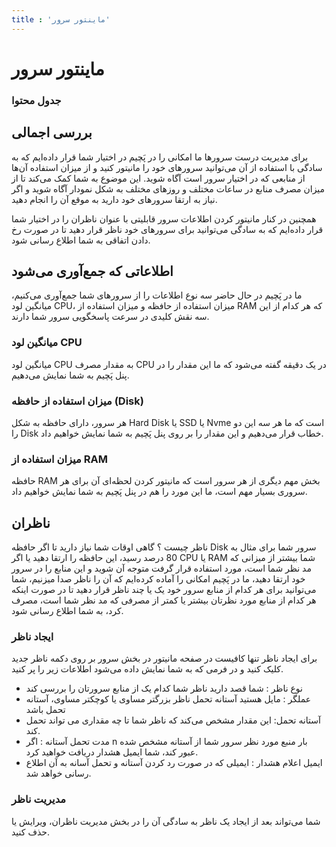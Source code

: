 ```yaml
---
title : 'ماینتور سرور'
---
```


# ماینتور سرور

### جدول محتوا

## بررسی اجمالی

برای مدیریت درست سرورها ما امکانی را در پَچیم در اختیار شما قرار داده‌ایم که به سادگی با استفاده از آن می‌توانید سرورهای خود را مانیتور کنید و از میزان استفاده آن‌ها از منابعی که در اختیار سرور است آگاه شوید. این موضوع به شما کمک می‌کند تا از میزان مصرف منابع در ساعات مختلف و روزهای مختلف به شکل نمودار آگاه شوید و اگر نیاز به ارتقا سرورهای خود دارید به موقع آن را انجام دهید.

همچنین در کنار مانیتور کردن اطلاعات سرور قابلیتی با عنوان ناظران را در اختیار شما قرار داده‌ایم که به سادگی می‌توانید برای سرورهای خود ناظر قرار دهید تا در صورت رخ دادن اتفاقی به شما اطلاع رسانی شود.

## اطلاعاتی که جمع‌آوری می‌شود

ما در پَچیم در حال حاضر سه نوع اطلاعات را از سرورهای شما جمع‌آوری می‌کنیم، میانگین لود CPU، میزان استفاده از حافظه و میزان استفاده از RAM که هر کدام از این سه نقش کلیدی در سرعت پاسخگویی سرور شما دارند.

### میانگین لود CPU

میانگین لود CPU به مقدار مصرف CPU در یک دقیقه گفته می‌شود که ما این مقدار را در پنل پَچیم به شما نمایش می‌دهیم.

### میزان استفاده از حافظه (Disk) 

 هر سرور، دارای حافظه به شکل Hard Disk یا SSD یا Nvme است که ما هر سه این دو را Disk خطاب قرار می‌دهیم و این مقدار را بر روی پنل پَچیم به شما نمایش خواهیم داد.

### میزان استفاده از RAM

حافظه RAM بخش مهم دیگری از هر سرور است که مانیتور کردن لحظه‌ای آن برای هر سروری بسیار مهم است، ما این مورد را هم در پنل‌ پَچیم به شما نمایش خواهیم داد.

## ناظران 

ناظر چیست ؟ گاهی اوقات شما نیاز دارید تا اگر حافظه Disk سرور شما برای مثال به 80 درصد رسید، این حافظه را ارتقا دهید یا اگر CPU یا RAM شما بیشتر از میزانی که مد نظر شما است، مورد استفاده قرار گرفت متوجه آن شوید و این منابع را در سرور خود ارتقا دهید، ما در پَچیم امکانی را آماده کرده‌ایم که آن را ناظر صدا میزنیم، شما می‌توانید برای هر کدام از منابع سرور خود یک یا چند ناظر قرار دهید تا در صورت اینکه هر کدام از منابع مورد نظرتان بیشتر یا کمتر از مصرفی که مد نظر شما است، مصرف کرد، به شما اطلاع رسانی شود.

### ایجاد ناظر 

برای ایجاد ناظر تنها کافیست در صفحه مانیتور در بخش سرور بر روی دکمه ناظر جدید کلیک کنید و در فرمی که به شما نمایش داده می‌شود اطلاعات زیر را پر کنید.

- نوع ناظر : شما قصد دارید ناظر شما کدام یک از منابع سرورتان را بررسی کند
- عملگر : مایل هستید آستانه تحمل ناظر بزرگتر مساوی یا کوچکتر مساوی، آستانه تحمل باشد
- آستانه تحمل: این مقدار مشخص می‌کند که ناظر شما تا چه مقداری می تواند تحمل کند.
- مدت تحمل آستانه : اگر n بار منبع مورد نظر سرور شما از آستانه مشخص شده عبور کند، شما ایمیل هشدار دریافت خواهید کرد. 
- ایمیل اعلام هشدار : ایمیلی که در صورت رد کردن آستانه و تحمل آسانه به آن اطلاع رسانی خواهد شد.

### مدیریت ناظر 

شما می‌تواند بعد از ایجاد یک ناظر به سادگی آن را در بخش مدیریت ناظران، ویرایش یا حذف کنید.
